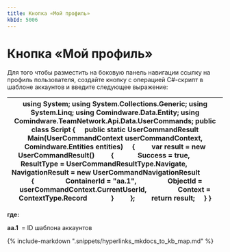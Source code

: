 ```yaml
---
title: Кнопка «Мой профиль»
kbId: 5006
---
```


# Кнопка «Мой профиль»

Для того чтобы разместить на боковую панель навигации ссылку на профиль пользователя, создайте кнопку c операцией C#-скрипт в шаблоне аккаунтов и введите следующее выражение:

| using System; using System.Collections.Generic; using System.Linq; using Comindware.Data.Entity; using Comindware.TeamNetwork.Api.Data.UserCommands; public class Script {     public static UserCommandResult Main(UserCommandContext userCommandContext, Comindware.Entities entities)     {         var result = new UserCommandResult()         {             Success = true,             ResultType = UserCommandResultType.Navigate,             NavigationResult = new UserCommandNavigationResult             {                 ContainerId = "aa.1",                 ObjectId = userCommandContext.CurrentUserId,                 Context = ContextType.Record             }         };         return result;     } } |
| --- |

  **где:**

  **aa.1**   = ID шаблона аккаунтов

{% include-markdown ".snippets/hyperlinks_mkdocs_to_kb_map.md" %}
